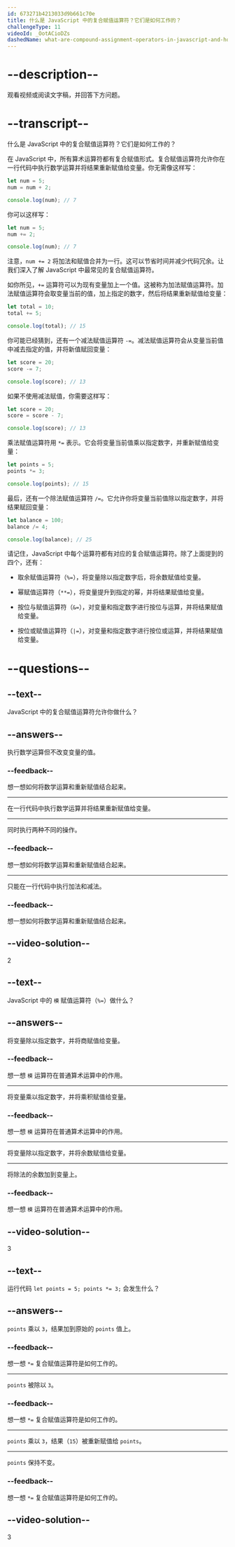 ```yaml
---
id: 673271b4213033d9b661c70e
title: 什么是 JavaScript 中的复合赋值运算符？它们是如何工作的？
challengeType: 11
videoId: _OotACioDZs
dashedName: what-are-compound-assignment-operators-in-javascript-and-how-do-they-work
---
```


# --description--

观看视频或阅读文字稿，并回答下方问题。

# --transcript--

什么是 JavaScript 中的复合赋值运算符？它们是如何工作的？

在 JavaScript 中，所有算术运算符都有复合赋值形式。复合赋值运算符允许你在一行代码中执行数学运算并将结果重新赋值给变量。你无需像这样写：

```js
let num = 5;
num = num + 2;

console.log(num); // 7
```

你可以这样写：

```js
let num = 5;
num += 2;

console.log(num); // 7
```

注意，`num += 2` 将加法和赋值合并为一行。这可以节省时间并减少代码冗余。让我们深入了解 JavaScript 中最常见的复合赋值运算符。

如你所见，`+=` 运算符可以为现有变量加上一个值。这被称为加法赋值运算符。加法赋值运算符会取变量当前的值，加上指定的数字，然后将结果重新赋值给变量：

```js
let total = 10;
total += 5;

console.log(total); // 15
```

你可能已经猜到，还有一个减法赋值运算符 `-=`。减法赋值运算符会从变量当前值中减去指定的值，并将新值赋回变量：

```js
let score = 20;
score -= 7;

console.log(score); // 13
```

如果不使用减法赋值，你需要这样写：

```js
let score = 20;
score = score - 7;

console.log(score); // 13
```

乘法赋值运算符用 `*=` 表示。它会将变量当前值乘以指定数字，并重新赋值给变量：

```js
let points = 5;
points *= 3;

console.log(points); // 15
```

最后，还有一个除法赋值运算符 `/=`。它允许你将变量当前值除以指定数字，并将结果赋回变量：

```js
let balance = 100;
balance /= 4;

console.log(balance); // 25
```

请记住，JavaScript 中每个运算符都有对应的复合赋值运算符。除了上面提到的四个，还有：

- 取余赋值运算符（`%=`），将变量除以指定数字后，将余数赋值给变量。

- 幂赋值运算符（`**=`），将变量提升到指定的幂，并将结果赋值给变量。

- 按位与赋值运算符（`&=`），对变量和指定数字进行按位与运算，并将结果赋值给变量。

- 按位或赋值运算符（`|=`），对变量和指定数字进行按位或运算，并将结果赋值给变量。

# --questions--

## --text--

JavaScript 中的复合赋值运算符允许你做什么？

## --answers--

执行数学运算但不改变变量的值。

### --feedback--

想一想如何将数学运算和重新赋值结合起来。

---

在一行代码中执行数学运算并将结果重新赋值给变量。

---

同时执行两种不同的操作。

### --feedback--

想一想如何将数学运算和重新赋值结合起来。

---

只能在一行代码中执行加法和减法。

### --feedback--

想一想如何将数学运算和重新赋值结合起来。

## --video-solution--

2

## --text--

JavaScript 中的 `模` 赋值运算符（`%=`）做什么？

## --answers--

将变量除以指定数字，并将商赋值给变量。

### --feedback--

想一想 `模` 运算符在普通算术运算中的作用。

---

将变量乘以指定数字，并将乘积赋值给变量。

### --feedback--

想一想 `模` 运算符在普通算术运算中的作用。

---

将变量除以指定数字，并将余数赋值给变量。

---

将除法的余数加到变量上。

### --feedback--

想一想 `模` 运算符在普通算术运算中的作用。

## --video-solution--

3

## --text--

运行代码 `let points = 5; points *= 3;` 会发生什么？

## --answers--

`points` 乘以 `3`，结果加到原始的 `points` 值上。

### --feedback--

想一想 `*=` 复合赋值运算符是如何工作的。

---

`points` 被除以 `3`。

### --feedback--

想一想 `*=` 复合赋值运算符是如何工作的。

---

`points` 乘以 `3`，结果（`15`）被重新赋值给 `points`。

---

`points` 保持不变。

### --feedback--

想一想 `*=` 复合赋值运算符是如何工作的。

## --video-solution--

3

